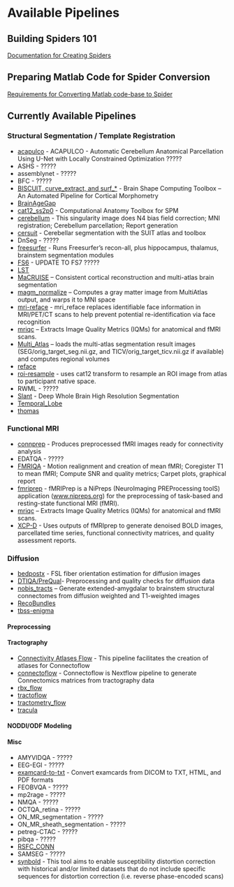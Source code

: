 # Available Pipelines

## Building Spiders 101

[Documentation for Creating Spiders](building_spiders.md)

## Preparing Matlab Code for Spider Conversion

[Requirements for Converting Matlab code-base to Spider](matlab_code_spider_conversion.md)

## Currently Available Pipelines

### Structural Segmentation / Template Registration

- [acapulco](acapulco.md) - ACAPULCO - Automatic Cerebellum Anatomical Parcellation Using U-Net with Locally Constrained Optimization ?????
- ASHS - ?????
- assemblynet - ?????
- BFC - ?????
- [BISCUIT, curve_extract, and surf_*](BISCUIT-curve_extract-surf.md) - Brain Shape Computing Toolbox – An Automated Pipeline for Cortical Morphometry
- [BrainAgeGap](brainagegap.md)
- [cat12_ss2p0](cat12_ss2p0.md) - Computational Anatomy Toolbox for SPM
- [cerebellum](cerebellum.md) - This singularity image does N4 bias field correction; MNI registration; Cerebellum parcellation; Report generation
- [cersuit](cersuit.md) - Cerebellar segmentation with the SUIT atlas and toolbox
- DnSeg - ?????
- [freesurfer](freesurfer.md) - Runs Freesurfer’s recon-all, plus hippocampus, thalamus, brainstem segmentation modules
- [FS6](fs6.md) - UPDATE TO FS7 ?????
- [LST](lst.md)
- [MaCRUISE](macruise.md) – Consistent cortical reconstruction and multi-atlas brain segmentation
- [magm_normalize](magm_normalize.md) – Computes a gray matter image from MultiAtlas output, and warps it to MNI space
- [mri-reface](mri-reface.md) - mri_reface replaces identifiable face information in MRI/PET/CT scans to help prevent potential re-identification via face recognition
- [mriqc](mriqc.md) – Extracts Image Quality Metrics (IQMs) for anatomical and fMRI scans.
- [Multi_Atlas](multi_atlas.md) – loads the multi-atlas segmentation result images (SEG/orig_target_seg.nii.gz, and TICV/orig_target_ticv.nii.gz if available) and computes regional volumes
- [reface](reface.md)
- [roi-resample](roi-resample.md) - uses cat12 transform to resample an ROI image from atlas to participant native space.
- RWML - ?????
- [Slant](slant.md) - Deep Whole Brain High Resolution Segmentation
- [Temporal_Lobe](temporal_lobe.md)
- [thomas](thomas.md)

### Functional MRI

- [connprep](connprep.md) - Produces preprocessed fMRI images ready for connectivity analysis
- EDATQA - ?????
- [FMRIQA](fmriqa.md) - Motion realignment and creation of mean fMRI; Coregister T1 to mean fMRI; Compute SNR and quality metrics; Carpet plots, graphical report
- [fmriprep](fmriprep.md) - fMRIPrep is a NiPreps (NeuroImaging PREProcessing toolS) application (www.nipreps.org) for the preprocessing of task-based and resting-state functional MRI (fMRI).
- [mriqc](mriqc.md) – Extracts Image Quality Metrics (IQMs) for anatomical and fMRI scans.
- [XCP-D](connprep.md) - Uses outputs of fMRIprep to generate denoised BOLD images, parcellated time series, functional connectivity matrices, and quality assessment reports.

### Diffusion

- [bedpostx](bedpostx.md) - FSL fiber orientation estimation for diffusion images
- [DTIQA/PreQual](dtiqa-prequal.md)- Preprocessing and quality checks for diffusion data
- [nobis_tracts](nobis_tracts.md) – Generate extended-amygdalar to brainstem structural connectomes from diffusion weighted and T1-weighted images
- [RecoBundles](recobundles.md)
- [tbss-enigma](tbss-enigma.md) 

#### Preprocessing

#### Tractography

- [Connectivity Atlases Flow](connectivity-atlases-flow.md) - This pipeline facilitates the creation of atlases for Connectoflow
- [connectoflow](connectoflow.md) - Connectoflow is Nextflow pipeline to generate Connectomics matrices from tractography data
- [rbx_flow](rbx_flow.md)
- [tractoflow](tractoflow.md)
- [tractometry_flow](tractometry_flow.md)
- [tracula](tracula.md)

#### NODDI/ODF Modeling

#### Misc

- AMYVIDQA - ?????
- EEG-EGI - ?????
- [examcard-to-txt](examcard-to-txt.md) - Convert examcards from DICOM to TXT, HTML, and PDF formats
- FEOBVQA - ?????
- mp2rage - ?????
- NMQA - ?????
- OCTQA_retina - ?????
- ON_MR_segmentation - ?????
- ON_MR_sheath_segmentation - ?????
- petreg-CTAC - ?????
- pibqa - ?????
- [RSFC_CONN](rsfc_conn.md)
- SAMSEG - ?????
- [synbold](synbold.md) - This tool aims to enable susceptibility distortion correction with historical and/or limited datasets that do not include specific sequences for distortion correction (i.e. reverse phase-encoded scans)
